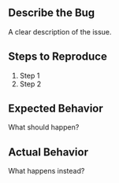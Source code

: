 ## Describe the Bug
A clear description of the issue.

## Steps to Reproduce
1. Step 1
2. Step 2

## Expected Behavior
What should happen?

## Actual Behavior
What happens instead?
